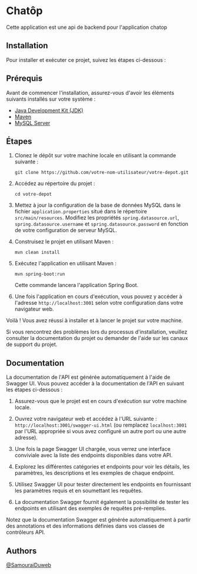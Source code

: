 
# Chatôp

Cette application est une api de backend pour l'application chatop

## Installation

Pour installer et exécuter ce projet, suivez les étapes ci-dessous :

## Prérequis

Avant de commencer l'installation, assurez-vous d'avoir les éléments suivants installés sur votre système :

- [Java Development Kit (JDK)](https://www.oracle.com/java/technologies/javase-jdk11-downloads.html)
- [Maven](https://maven.apache.org/download.cgi)
- [MySQL Server](https://dev.mysql.com/downloads/installer/)

## Étapes

1. Clonez le dépôt sur votre machine locale en utilisant la commande suivante :

   ```shell
   git clone https://github.com/votre-nom-utilisateur/votre-depot.git
   ```

2. Accédez au répertoire du projet :

   ```shell
   cd votre-depot
   ```

3. Mettez à jour la configuration de la base de données MySQL dans le fichier `application.properties` situé dans le répertoire `src/main/resources`. Modifiez les propriétés `spring.datasource.url`, `spring.datasource.username` et `spring.datasource.password` en fonction de votre configuration de serveur MySQL.

4. Construisez le projet en utilisant Maven :

   ```shell
   mvn clean install
   ```

5. Exécutez l'application en utilisant Maven :

   ```shell
   mvn spring-boot:run
   ```

   Cette commande lancera l'application Spring Boot.

6. Une fois l'application en cours d'exécution, vous pouvez y accéder à l'adresse `http://localhost:3001` selon votre configuration dans votre navigateur web.

Voilà ! Vous avez réussi à installer et à lancer le projet sur votre machine.

Si vous rencontrez des problèmes lors du processus d'installation, veuillez consulter la documentation du projet ou demander de l'aide sur les canaux de support du projet.
## Documentation

La documentation de l'API est générée automatiquement à l'aide de Swagger UI. Vous pouvez accéder à la documentation de l'API en suivant les étapes ci-dessous :

1. Assurez-vous que le projet est en cours d'exécution sur votre machine locale.

2. Ouvrez votre navigateur web et accédez à l'URL suivante : `http://localhost:3001/swagger-ui.html` (ou remplacez `localhost:3001` par l'URL appropriée si vous avez configuré un autre port ou une autre adresse).

3. Une fois la page Swagger UI chargée, vous verrez une interface conviviale avec la liste des endpoints disponibles dans votre API.

4. Explorez les différentes catégories et endpoints pour voir les détails, les paramètres, les descriptions et les exemples de chaque endpoint.

5. Utilisez Swagger UI pour tester directement les endpoints en fournissant les paramètres requis et en soumettant les requêtes.

6. La documentation Swagger fournit également la possibilité de tester les endpoints en utilisant des exemples de requêtes pré-remplies.

Notez que la documentation Swagger est générée automatiquement à partir des annotations et des informations définies dans vos classes de contrôleurs API.
## Authors

[@SamouraiDuweb](https://github.com/SamouraiDuWeb)

